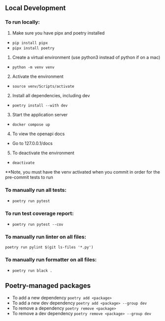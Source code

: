## Local Development

### To run locally:
1) Make sure you have pipx and poetry installed
- `pip install pipx`
- `pipx install poetry`
1) Create a virtual environment (use python3 instead of python if on a mac)
- `python -m venv venv`
2) Activate the environment
- `source venv/Scripts/activate`
2) Install all dependencies, including dev
- `poetry install --with dev`
3) Start the application server
- `docker compose up`
4) To view the openapi docs
- Go to 127.0.0.1/docs
5) To deactivate the environment
- `deactivate`

**Note, you must have the venv activated when you commit in order for the pre-commit tests to run

### To manually run all tests:
- `poetry run pytest`

### To run test coverage report:
- `poetry run pytest --cov`

### To manually run linter on all files:
`poetry run pylint $(git ls-files '*.py')`

### To manually run formatter on all files:
- `poetry run black .`

## Poetry-managed packages
- To add a new dependency
`poetry add <package>`
- To add a new dev dependency
`poetry add <package> --group dev`
- To remove a dependency
`poetry remove <package>`
- To remove a dev dependency
`poetry remove <package> --group dev`